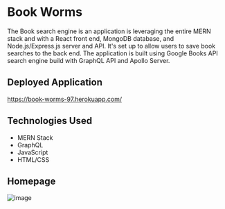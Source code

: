 # Book Worms
The Book search engine is an application is leveraging the entire MERN stack and with a React front end, MongoDB database, and Node.js/Express.js server and API. It's set up to allow users to save book searches to the back end. The application is built using Google Books API search engine build with GraphQL API and Apollo Server.

## Deployed Application
https://book-worms-97.herokuapp.com/

## Technologies Used
* MERN Stack
* GraphQL
* JavaScript
* HTML/CSS

##  Homepage
![image](https://user-images.githubusercontent.com/75647359/167166379-1e62a35f-8c35-415b-83b5-fa251e1b4152.png)
